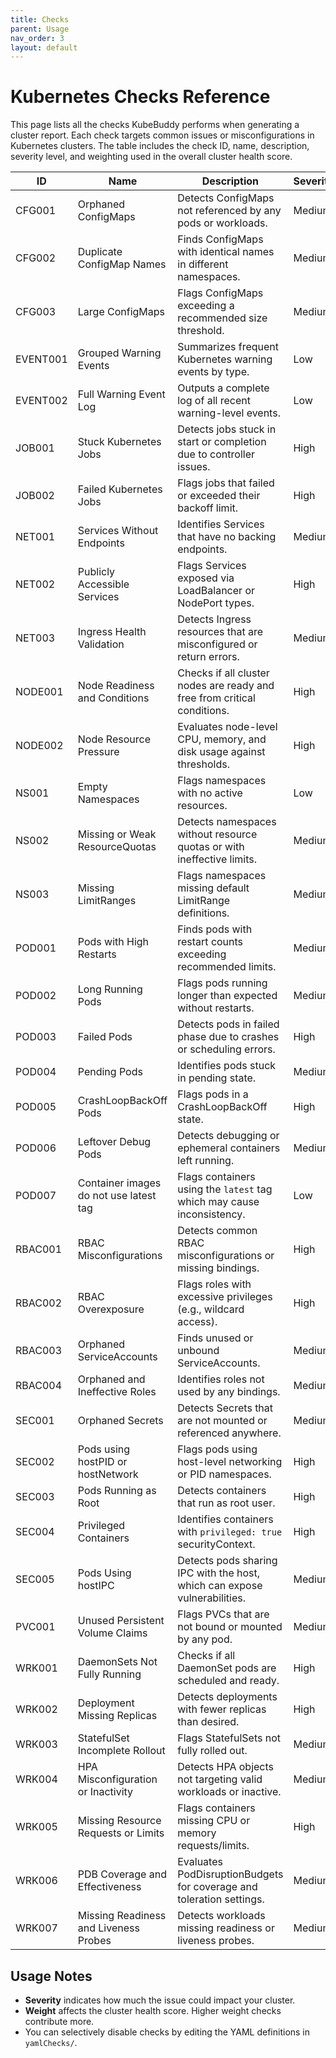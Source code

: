 ```yaml
---
title: Checks
parent: Usage
nav_order: 3
layout: default
---
```


# Kubernetes Checks Reference

This page lists all the checks KubeBuddy performs when generating a cluster report. Each check targets common issues or misconfigurations in Kubernetes clusters. The table includes the check ID, name, description, severity level, and weighting used in the overall cluster health score.

| ID      | Name                                       | Description                                                                                     | Severity | Weight |
|---------|--------------------------------------------|-------------------------------------------------------------------------------------------------|----------|--------|
| CFG001  | Orphaned ConfigMaps                        | Detects ConfigMaps not referenced by any pods or workloads.                                     | Medium   | 1      |
| CFG002  | Duplicate ConfigMap Names                  | Finds ConfigMaps with identical names in different namespaces.                                  | Medium   | 1      |
| CFG003  | Large ConfigMaps                           | Flags ConfigMaps exceeding a recommended size threshold.                                        | Medium   | 2      |
| EVENT001| Grouped Warning Events                     | Summarizes frequent Kubernetes warning events by type.                                          | Low      | 1      |
| EVENT002| Full Warning Event Log                     | Outputs a complete log of all recent warning-level events.                                      | Low      | 1      |
| JOB001  | Stuck Kubernetes Jobs                      | Detects jobs stuck in start or completion due to controller issues.                             | High     | 2      |
| JOB002  | Failed Kubernetes Jobs                     | Flags jobs that failed or exceeded their backoff limit.                                         | High     | 2      |
| NET001  | Services Without Endpoints                 | Identifies Services that have no backing endpoints.                                             | Medium   | 2      |
| NET002  | Publicly Accessible Services               | Flags Services exposed via LoadBalancer or NodePort types.                                     | High     | 2      |
| NET003  | Ingress Health Validation                  | Detects Ingress resources that are misconfigured or return errors.                              | Medium   | 2      |
| NODE001 | Node Readiness and Conditions              | Checks if all cluster nodes are ready and free from critical conditions.                        | High     | 3      |
| NODE002 | Node Resource Pressure                     | Evaluates node-level CPU, memory, and disk usage against thresholds.                            | High     | 3      |
| NS001   | Empty Namespaces                           | Flags namespaces with no active resources.                                                      | Low      | 1      |
| NS002   | Missing or Weak ResourceQuotas             | Detects namespaces without resource quotas or with ineffective limits.                          | Medium   | 2      |
| NS003   | Missing LimitRanges                        | Flags namespaces missing default LimitRange definitions.                                        | Medium   | 2      |
| POD001  | Pods with High Restarts                    | Finds pods with restart counts exceeding recommended limits.                                    | Medium   | 2      |
| POD002  | Long Running Pods                          | Flags pods running longer than expected without restarts.                                       | Medium   | 2      |
| POD003  | Failed Pods                                | Detects pods in failed phase due to crashes or scheduling errors.                               | High     | 3      |
| POD004  | Pending Pods                               | Identifies pods stuck in pending state.                                                         | Medium   | 2      |
| POD005  | CrashLoopBackOff Pods                      | Flags pods in a CrashLoopBackOff state.                                                         | High     | 3      |
| POD006  | Leftover Debug Pods                        | Detects debugging or ephemeral containers left running.                                         | Medium   | 2      |
| POD007  | Container images do not use latest tag     | Flags containers using the `latest` tag which may cause inconsistency.                         | Low      | 1      |
| RBAC001 | RBAC Misconfigurations                     | Detects common RBAC misconfigurations or missing bindings.                                      | High     | 3      |
| RBAC002 | RBAC Overexposure                          | Flags roles with excessive privileges (e.g., wildcard access).                                  | High     | 3      |
| RBAC003 | Orphaned ServiceAccounts                   | Finds unused or unbound ServiceAccounts.                                                        | Medium   | 2      |
| RBAC004 | Orphaned and Ineffective Roles             | Identifies roles not used by any bindings.                                                      | Medium   | 2      |
| SEC001  | Orphaned Secrets                           | Detects Secrets that are not mounted or referenced anywhere.                                    | Medium   | 2      |
| SEC002  | Pods using hostPID or hostNetwork          | Flags pods using host-level networking or PID namespaces.                                       | High     | 3      |
| SEC003  | Pods Running as Root                       | Detects containers that run as root user.                                                       | High     | 3      |
| SEC004  | Privileged Containers                      | Identifies containers with `privileged: true` securityContext.                                  | High     | 3      |
| SEC005  | Pods Using hostIPC                         | Detects pods sharing IPC with the host, which can expose vulnerabilities.                       | Medium   | 2      |
| PVC001  | Unused Persistent Volume Claims            | Flags PVCs that are not bound or mounted by any pod.                                            | Medium   | 2      |
| WRK001  | DaemonSets Not Fully Running               | Checks if all DaemonSet pods are scheduled and ready.                                           | High     | 2      |
| WRK002  | Deployment Missing Replicas                | Detects deployments with fewer replicas than desired.                                           | High     | 2      |
| WRK003  | StatefulSet Incomplete Rollout             | Flags StatefulSets not fully rolled out.                                                        | Medium   | 2      |
| WRK004  | HPA Misconfiguration or Inactivity         | Detects HPA objects not targeting valid workloads or inactive.                                  | Medium   | 2      |
| WRK005  | Missing Resource Requests or Limits        | Flags containers missing CPU or memory requests/limits.                                         | High     | 3      |
| WRK006  | PDB Coverage and Effectiveness             | Evaluates PodDisruptionBudgets for coverage and toleration settings.                            | Medium   | 2      |
| WRK007  | Missing Readiness and Liveness Probes      | Detects workloads missing readiness or liveness probes.                                         | Medium   | 2      |

## Usage Notes

- **Severity** indicates how much the issue could impact your cluster.
- **Weight** affects the cluster health score. Higher weight checks contribute more.
- You can selectively disable checks by editing the YAML definitions in `yamlChecks/`.
